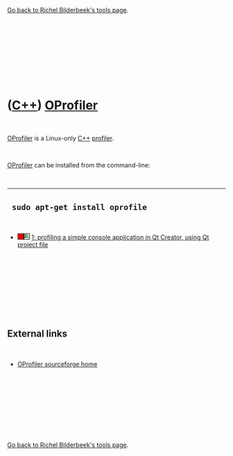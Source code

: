 

[Go back to Richel Bilderbeek's tools page](Tools.htm).

 

 

 

 

 

([C++](Cpp.htm)) [OProfiler](CppOprofiler.htm)
==============================================

 

[OProfiler](CppOprofiler.htm) is a Linux-only [C++](Cpp.htm)
[profiler](CppProfiler.htm).

 

[OProfiler](CppOprofiler.htm) can be installed from the command-line:

 

  ----------------------------------
  ` sudo apt-get install oprofile`
  ----------------------------------

 

-   ![FAIL](PicRed.png)![Qt Creator](PicQtCreator.png) [1: profiling a
    simple console application in Qt Creator, using Qt project
    file](CppOprofilerQtCreatorExample1.htm)

 

 

 

 

 

External links
--------------

 

-   [OProfiler sourceforge home](http://oprofile.sourceforge.net/)

 

 

 

 

 

[Go back to Richel Bilderbeek's tools page](Tools.htm).



 



